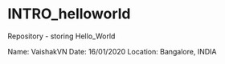 # INTRO_helloworld
Repository - storing Hello_World


Name: VaishakVN
Date: 16/01/2020
Location: Bangalore, INDIA
